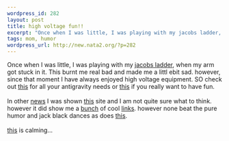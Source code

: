 ```yaml
--- 
wordpress_id: 282
layout: post
title: high voltage fun!!
excerpt: "Once when I was little, I was playing with my jacobs ladder, when my arm got stuck in it. This burnt me real bad and made me a littl ebit sad. however, since that moment I have always enjoyed high voltage equipment. SO check out this for all your antigravity needs or "
tags: mom, humor
wordpress_url: http://new.nata2.org/?p=282
---
```

Once when I was little, I was playing with my <a href="http://www.emanator.demon.co.uk/bigclive/jacobs.htm">jacobs ladder</a>, when my arm got stuck in it. This burnt me real bad and made me a littl ebit sad. however, since that moment I have always enjoyed high voltage equipment. SO check out <A href="http://tventura.hypermart.net/index.html">this</a> for all your antigravity needs or <a href="http://navarrone.com/tesla/tesla4.html">this</a> if you really want to have fun.<br/><br/>In other <a href="http://story.news.yahoo.com/news?tmpl=story&ncid=573&e=4&cid=573&u=/nm/20020509/od_nm/friends_dc_1">news</a> I was shown <a href="http://www.alllooksame.com/">this</a> site and I am not quite sure what to think. however it did show me a <a href="http://www.urldj.com/">bunch</a> of cool <a href="http://www.oracleofdelphi.com">links</a>. however none beat the pure humor and jack black dances as does <a href="http://www.dopeman.org/money_funny.asf">this</a>. <br/><br/><a href="http://www.elephantcloud.com/">this</a> is calming...
